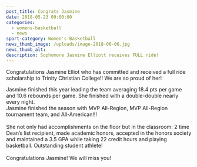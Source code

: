 ```yaml
---
post_title: Congrats Jasmine
date: 2018-05-23 09:00:00
categories:
  - womens-basketball
  - news
sport-category: Women's Basketball
news_thumb_image: /uploads/image-2018-06-06.jpg
news_thumb_alt:
description: Sophomore Jasmine Elliott receives FULL ride!
---
```


Congratulations Jasmine Elliot who has committed and received a full ride scholarship to Trinity Christian College!! We are so proud of her!

Jasmine finished this year leading the team averaging 18.4 pts per game and 10.6 rebounds per game. She finished with a double-double nearly every night.<br>Jasmine finished the season with MVP All-Region, MVP All-Region tournament team, and All-American!!!<br><br>She not only had accomplishments on the floor but in the classroom: 2 time Dean’s list recipient, made academic honors, accepted in the honors society and maintained a 3.5 GPA while taking 22 credit hours and playing basketball. Outstanding student athlete!<br><br>Congratulations Jasmine! We will miss you!
